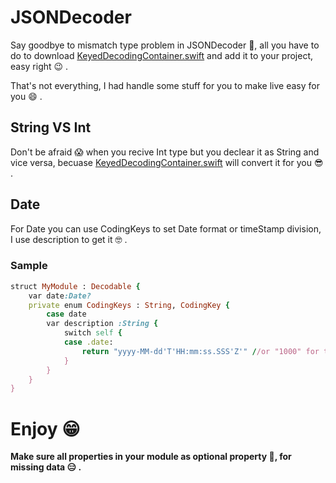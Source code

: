 
# JSONDecoder

Say goodbye to mismatch type problem in JSONDecoder 🎉, all you have to do to download [KeyedDecodingContainer.swift](https://github.com/fadizant/JSONDecoder/raw/master/KeyedDecodingContainer.swift) and add it to your project, easy right 😉 .

That's not everything, I had handle some stuff for you to make live easy for you 😄 .

## String VS Int
Don't be afraid 😱 when you recive Int type but you declear it as String and vice versa, becuase [KeyedDecodingContainer.swift](https://github.com/fadizant/JSONDecoder/raw/master/KeyedDecodingContainer.swift) will convert it for you 😎 .

## Date
For Date you can use CodingKeys to set Date format or timeStamp division, I use description to get it 🤓 .

### Sample
```ruby
struct MyModule : Decodable {
    var date:Date?
    private enum CodingKeys : String, CodingKey {
        case date
        var description :String {
            switch self {
            case .date:
                return "yyyy-MM-dd'T'HH:mm:ss.SSS'Z'" //or "1000" for timeStamp in millisecond 
            }
        }
    }
}
```

# Enjoy 😁
**Make sure all properties in your module as optional property 🤔, for missing data 😑 .**
